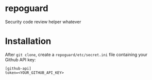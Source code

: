 repoguard
===============

Security code review helper whatever

Installation
===============

After ```git clone```, create a ```repoguard/etc/secret.ini``` file containing your Github API key:
```
[github-api]
token=<YOUR_GITHUB_API_KEY>
```
